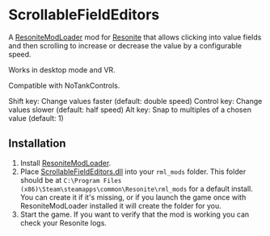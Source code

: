 # ScrollableFieldEditors

A [ResoniteModLoader](https://github.com/resonite-modding-group/ResoniteModLoader) mod for [Resonite](https://resonite.com/) that allows clicking into value fields and then scrolling to increase or decrease the value by a configurable speed.

Works in desktop mode and VR.

Compatible with NoTankControls.

Shift key: Change values faster (default: double speed)
Control key: Change values slower (default: half speed)
Alt key: Snap to multiples of a chosen value (default: 1)

## Installation
1. Install [ResoniteModLoader](https://github.com/resonite-modding-group/ResoniteModLoader).
2. Place [ScrollableFieldEditors.dll](https://github.com/Nytra/ScrollableFieldEditors/releases/latest/download/ScrollableFieldEditors.dll) into your `rml_mods` folder. This folder should be at `C:\Program Files (x86)\Steam\steamapps\common\Resonite\rml_mods` for a default install. You can create it if it's missing, or if you launch the game once with ResoniteModLoader installed it will create the folder for you.
3. Start the game. If you want to verify that the mod is working you can check your Resonite logs.

